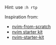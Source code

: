 Hint: use `:h rtp`

Inspiration from:
- [nvim-from-scratch](https://github.com/ngscheurich/nvim-from-scratch)
- [nvim starter kit](https://github.com/bcampolo/nvim-starter-kit/tree/v0.0.1)
- [nvim-starter-kit](https://github.com/bcampolo/nvim-starter-kit)
